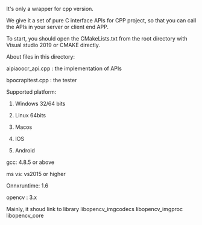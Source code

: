 It's only a wrapper for cpp version. 

We give it a set of pure C interface APIs for CPP project, so that you can call the APIs in your server or client end APP.


To start, you should open the CMakeLists.txt from the root directory with Visual studio 2019 or CMAKE directly.

About files in this directory:


aipiaoocr_api.cpp      : the implementation of APIs


bpocrapitest.cpp      : the tester


Supported platform:

1. Windows 32/64 bits

2. Linux  64bits

3. Macos 

4. IOS

5. Android


gcc:  4.8.5 or above

ms vs: vs2015 or higher

Onnxruntime: 1.6

opencv :  3.x

Mainly, it shoud link to library libopencv_imgcodecs 	libopencv_imgproc 	libopencv_core
